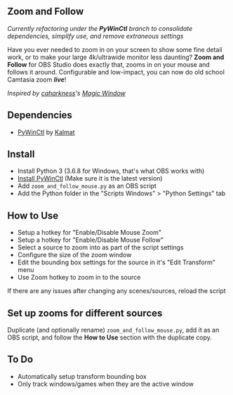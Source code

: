 Zoom and Follow
---------------


*Currently refactoring under the **PyWinCtl** branch to consolidate dependencies, simplify use, and remove extraneous settings*

Have you ever needed to zoom in on your screen to show some fine detail work, or to make your large 4k/ultrawide monitor less daunting? **Zoom and Follow** for OBS Studio does exactly that, zooms in on your mouse and follows it around. Configurable and low-impact, you can now do old school Camtasia zoom ***live***!

*Inspired by [caharkness](https://obsproject.com/forum/members/caharkness.153928/)'s [Magic Window](https://obsproject.com/forum/threads/magic-window.107614/)*


Dependencies
------------
- [PyWinCtl](https://github.com/Kalmat/PyWinCtl/) by [Kalmat](https://github.com/Kalmat)

Install
-------
- Install Python 3 (3.6.8 for Windows, that's what OBS works with)
- [Install PyWinCtl](https://github.com/Kalmat/PyWinCtl#install) (Make sure it is the latest version)
- Add `zoom_and_follow_mouse.py` as an OBS script
- Add the Python folder in the "Scripts Windows" > "Python Settings" tab

How to Use
----------
- Setup a hotkey for "Enable/Disable Mouse Zoom"
- Setup a hotkey for "Enable/Disable Mouse Follow"
- Select a source to zoom into as part of the script settings
- Configure the size of the zoom window
- Edit the bounding box settings for the source in it's "Edit Transform" menu
- Use Zoom hotkey to zoom in to the source

If there are any issues after changing any scenes/sources, reload the script

Set up zooms for different sources
---
Duplicate (and optionally rename) `zoom_and_follow_mouse.py`, add it as an OBS script, and follow the **How to Use** section with the duplicate copy.

To Do
-----
- Automatically setup transform bounding box
- Only track windows/games when they are the active window